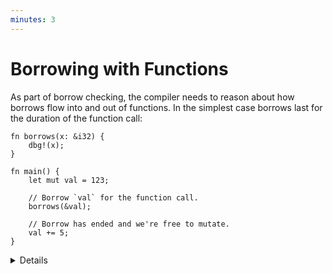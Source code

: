 ```yaml
---
minutes: 3
---
```


# Borrowing with Functions

As part of borrow checking, the compiler needs to reason about how borrows flow
into and out of functions. In the simplest case borrows last for the duration of
the function call:

```rust,editable
fn borrows(x: &i32) {
    dbg!(x);
}

fn main() {
    let mut val = 123;

    // Borrow `val` for the function call.
    borrows(&val);

    // Borrow has ended and we're free to mutate.
    val += 5;
}
```

<details>

- In this example we borrow `val` for the call to `borrows`. This would limit
  our ability to mutate `val`, but once the function call returns the borrow has
  ended and we're free to mutate again.

</details>
